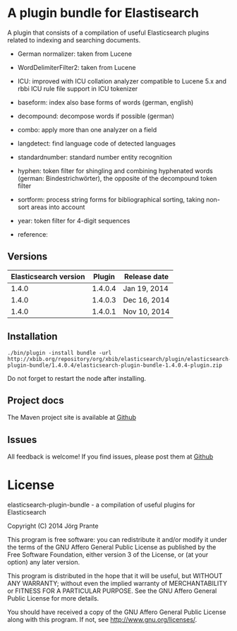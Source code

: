 # A plugin bundle for Elastisearch

A plugin that consists of a compilation of useful Elasticsearch plugins related to indexing and searching documents.

- German normalizer: taken from Lucene

- WordDelimiterFilter2: taken from Lucene

- ICU: improved with ICU collation analyzer compatible to Lucene 5.x and rbbi ICU rule file support in ICU tokenizer

- baseform: index also base forms of words (german, english)

- decompound: decompose words if possible (german) 

- combo: apply more than one analyzer on a field

- langdetect: find language code of detected languages

- standardnumber: standard number entity recognition

- hyphen: token filter for shingling and combining hyphenated words (german: Bindestrichwörter), the opposite of the decompound token filter

- sortform: process string forms for bibliographical sorting, taking non-sort areas into account

- year: token filter for 4-digit sequences

- reference: 

## Versions

| Elasticsearch version    | Plugin      | Release date |
| ------------------------ | ----------- | -------------|
| 1.4.0                    | 1.4.0.4     | Jan 19, 2014 |
| 1.4.0                    | 1.4.0.3     | Dec 16, 2014 |
| 1.4.0                    | 1.4.0.1     | Nov 10, 2014 |

## Installation

    ./bin/plugin -install bundle -url http://xbib.org/repository/org/xbib/elasticsearch/plugin/elasticsearch-plugin-bundle/1.4.0.4/elasticsearch-plugin-bundle-1.4.0.4-plugin.zip

Do not forget to restart the node after installing.

## Project docs

The Maven project site is available at [Github](http://jprante.github.io/elasticsearch-plugin-bundle)

## Issues

All feedback is welcome! If you find issues, please post them at [Github](https://github.com/jprante/elasticsearch-plugin-bundle/issues)

# License

elasticsearch-plugin-bundle - a compilation of useful plugins for Elasticsearch

Copyright (C) 2014 Jörg Prante

This program is free software: you can redistribute it and/or modify
it under the terms of the GNU Affero General Public License as published by
the Free Software Foundation, either version 3 of the License, or
(at your option) any later version.

This program is distributed in the hope that it will be useful,
but WITHOUT ANY WARRANTY; without even the implied warranty of
MERCHANTABILITY or FITNESS FOR A PARTICULAR PURPOSE.  See the
GNU Affero General Public License for more details.

You should have received a copy of the GNU Affero General Public License
along with this program.  If not, see <http://www.gnu.org/licenses/>.